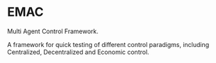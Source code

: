# EMAC

Multi Agent Control Framework.

A framework for quick testing of different control paradigms,
including Centralized, Decentralized and Economic control.